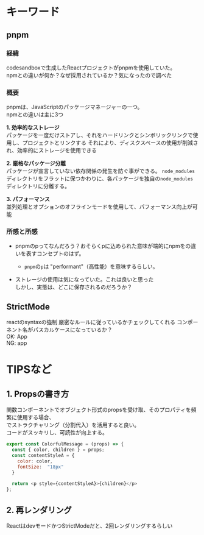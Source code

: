 # キーワード
## pnpm
### 経緯
codesandboxで生成したReactプロジェクトがpnpmを使用していた。  
npmとの違いが何か？なぜ採用されているか？気になったので調べた

### 概要
pnpmは、JavaScriptのパッケージマネージャーの一つ。  
npmとの違いは主に3つ

**1. 効率的なストレージ**  
パッケージを一度だけストアし、それをハードリンクとシンボリックリンクで使用し、プロジェクトとリンクする
それにより、ディスクスペースの使用が削減され、効率的にストレージを使用できる  

**2. 厳格なパッケージ分離**  
パッケージが宣言していない依存関係の発生を防ぐ事ができる。
`node_modules`ディレクトリをフラットに保つかわりに、各パッケージを独自の`node_modules`ディレクトリに分離する。  


**3. パフォーマンス**  
並列処理とオプションのオフラインモードを使用して、パフォーマンス向上が可能


### 所感と所感
- pnpmのpってなんだろう？おそらくpに込められた意味が端的にnpmをの違いを表すコンセプトのはず。
  - `pnpm`の`p`は "performant"（高性能）を意味するらしい。
  
- ストレージの使用は気になっていた。これは良いと思った  
しかし、実態は、どこに保存されるのだろうか？


## StrictMode
reactのsyntaxの強制
厳密なルールに従っているかチェックしてくれる
コンポーネント名がパスカルケースになっているか？  
OK: App   
NG: app  


# TIPSなど

## 1. Propsの書き方
関数コンポーネントでオブジェクト形式のpropsを受け取、そのプロパティを頻繁に使用する場合、  
でストラクチャリング（分割代入）を活用すると良い。  
コードがスッキリし、可読性が向上する。

```javascript
export const ColorfulMessage = (props) => {
  const { color, children } = props;
  const contentStyleA = {
    color: color,
    fontSize:  "18px"
  }
  
  return <p style={contentStyleA}>{children}</p>
};
```

## 2. 再レンダリング
ReactはdevモードかつStrictModeだと、2回レンダリングするらしい
